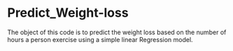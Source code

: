 # Predict_Weight-loss
The object of this code is to predict the weight loss based on the number of hours a person exercise using a simple linear Regression model.
